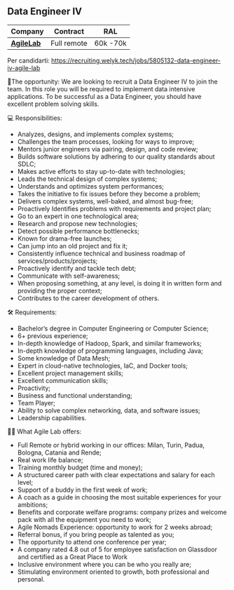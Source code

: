 
## Data Engineer IV

| Company                   | Contract    | RAL       |
|---------------------------|-------------|-----------|
| [**AgileLab**](company.md) | Full remote | 60k -70k | 


Per candidarti: https://recruiting.welyk.tech/jobs/5805132-data-engineer-iv-agile-lab


💼The opportunity:
We are looking to recruit a Data Engineer IV to join the team. In this role you will be required to implement data intensive applications. 
To be successful as a Data Engineer, you should have excellent problem solving skills.


💻 Responsibilities:
- Analyzes, designs, and implements complex systems;
- Challenges the team processes, looking for ways to improve;
- Mentors junior engineers via pairing, design, and code review;
- Builds software solutions by adhering to our quality standards about SDLC;
- Makes active efforts to stay up-to-date with technologies;
- Leads the technical design of complex systems;
- Understands and optimizes system performances;
- Takes the initiative to fix issues before they become a problem;
- Delivers complex systems, well-baked, and almost bug-free;
- Proactively Identifies problems with requirements and project plan;
- Go to an expert in one technological area;
- Research and propose new technologies;
- Detect possible performance bottlenecks;
- Known for drama-free launches;
- Can jump into an old project and fix it;
- Consistently influence technical and business roadmap of services/products/projects;
- Proactively identify and tackle tech debt;
- Communicate with self-awareness;
- When proposing something, at any level, is doing it in written form and providing the proper context;
- Contributes to the career development of others.



🛠️ Requirements:
- Bachelor’s degree in Computer Engineering or Computer Science;
- 6+ previous experience;
- In-depth knowledge of Hadoop, Spark, and similar frameworks;
- In-depth knowledge of programming languages, including Java;
- Some knowledge of Data Mesh;
- Expert in cloud-native technologies, IaC, and Docker tools;
- Excellent project management skills;
- Excellent communication skills;
- Proactivity;
- Business and functional understanding;
- Team Player;
- Ability to solve complex networking, data, and software issues;
- Leadership capabilities.


🙌🏻 What Agile Lab offers:
- Full Remote or hybrid working in our offices: Milan, Turin, Padua, Bologna, Catania and Rende;
- Real work life balance;
- Training monthly budget (time and money);
- A structured career path with clear expectations and salary for each level;
- Support of a buddy in the first week of work;
- A coach as a guide in choosing the most suitable experiences for your ambitions;
- Benefits and corporate welfare programs: company prizes and welcome pack with all the equipment you need to work;
- Agile Nomads Experience: opportunity to work for 2 weeks abroad;
- Referral bonus, if you bring people as talented as you;
- The opportunity to attend one conference per year;
- A company rated 4.8 out of 5 for employee satisfaction on Glassdoor and certified as a Great Place to Work
- Inclusive environment where you can be who you really are;
- Stimulating environment oriented to growth, both professional and personal. 
